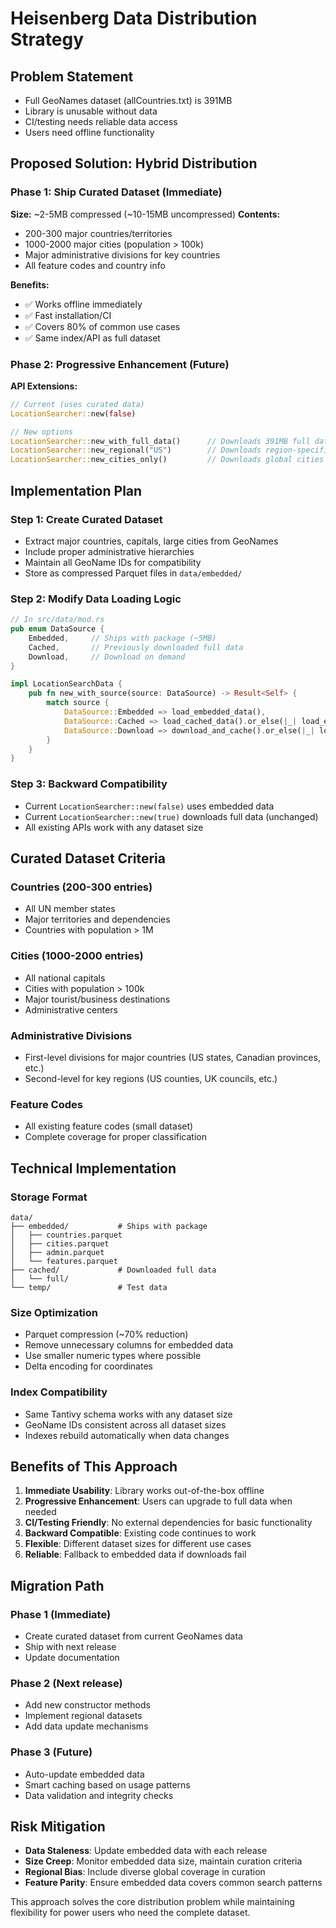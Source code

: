 # Heisenberg Data Distribution Strategy

## Problem Statement
- Full GeoNames dataset (allCountries.txt) is 391MB
- Library is unusable without data
- CI/testing needs reliable data access
- Users need offline functionality

## Proposed Solution: Hybrid Distribution

### Phase 1: Ship Curated Dataset (Immediate)
**Size:** ~2-5MB compressed (~10-15MB uncompressed)
**Contents:**
- 200-300 major countries/territories  
- 1000-2000 major cities (population > 100k)
- Major administrative divisions for key countries
- All feature codes and country info

**Benefits:**
- ✅ Works offline immediately
- ✅ Fast installation/CI
- ✅ Covers 80% of common use cases
- ✅ Same index/API as full dataset

### Phase 2: Progressive Enhancement (Future)
**API Extensions:**
```rust
// Current (uses curated data)
LocationSearcher::new(false)

// New options
LocationSearcher::new_with_full_data()      // Downloads 391MB full dataset
LocationSearcher::new_regional("US")        // Downloads region-specific data
LocationSearcher::new_cities_only()         // Downloads global cities only
```

## Implementation Plan

### Step 1: Create Curated Dataset
- Extract major countries, capitals, large cities from GeoNames
- Include proper administrative hierarchies
- Maintain all GeoName IDs for compatibility
- Store as compressed Parquet files in `data/embedded/`

### Step 2: Modify Data Loading Logic
```rust
// In src/data/mod.rs
pub enum DataSource {
    Embedded,     // Ships with package (~5MB)
    Cached,       // Previously downloaded full data
    Download,     // Download on demand
}

impl LocationSearchData {
    pub fn new_with_source(source: DataSource) -> Result<Self> {
        match source {
            DataSource::Embedded => load_embedded_data(),
            DataSource::Cached => load_cached_data().or_else(|_| load_embedded_data()),
            DataSource::Download => download_and_cache().or_else(|_| load_embedded_data()),
        }
    }
}
```

### Step 3: Backward Compatibility
- Current `LocationSearcher::new(false)` uses embedded data
- Current `LocationSearcher::new(true)` downloads full data (unchanged)
- All existing APIs work with any dataset size

## Curated Dataset Criteria

### Countries (200-300 entries)
- All UN member states
- Major territories and dependencies
- Countries with population > 1M

### Cities (1000-2000 entries)  
- All national capitals
- Cities with population > 100k
- Major tourist/business destinations
- Administrative centers

### Administrative Divisions
- First-level divisions for major countries (US states, Canadian provinces, etc.)
- Second-level for key regions (US counties, UK councils, etc.)

### Feature Codes
- All existing feature codes (small dataset)
- Complete coverage for proper classification

## Technical Implementation

### Storage Format
```
data/
├── embedded/           # Ships with package
│   ├── countries.parquet
│   ├── cities.parquet  
│   ├── admin.parquet
│   └── features.parquet
├── cached/             # Downloaded full data
│   └── full/
└── temp/               # Test data
```

### Size Optimization
- Parquet compression (~70% reduction)
- Remove unnecessary columns for embedded data
- Use smaller numeric types where possible
- Delta encoding for coordinates

### Index Compatibility
- Same Tantivy schema works with any dataset size
- GeoName IDs consistent across all dataset sizes
- Indexes rebuild automatically when data changes

## Benefits of This Approach

1. **Immediate Usability**: Library works out-of-the-box offline
2. **Progressive Enhancement**: Users can upgrade to full data when needed
3. **CI/Testing Friendly**: No external dependencies for basic functionality
4. **Backward Compatible**: Existing code continues to work
5. **Flexible**: Different dataset sizes for different use cases
6. **Reliable**: Fallback to embedded data if downloads fail

## Migration Path

### Phase 1 (Immediate)
- Create curated dataset from current GeoNames data
- Ship with next release
- Update documentation

### Phase 2 (Next release)
- Add new constructor methods
- Implement regional datasets
- Add data update mechanisms

### Phase 3 (Future)
- Auto-update embedded data
- Smart caching based on usage patterns
- Data validation and integrity checks

## Risk Mitigation

- **Data Staleness**: Update embedded data with each release
- **Size Creep**: Monitor embedded data size, maintain curation criteria
- **Regional Bias**: Include diverse global coverage in curation
- **Feature Parity**: Ensure embedded data covers common search patterns

This approach solves the core distribution problem while maintaining flexibility for power users who need the complete dataset.